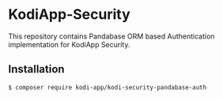 # KodiApp-Security

This repository contains Pandabase ORM based Authentication implementation for KodiApp Security.

## Installation

```bash
$ composer require kodi-app/kodi-security-pandabase-auth
```